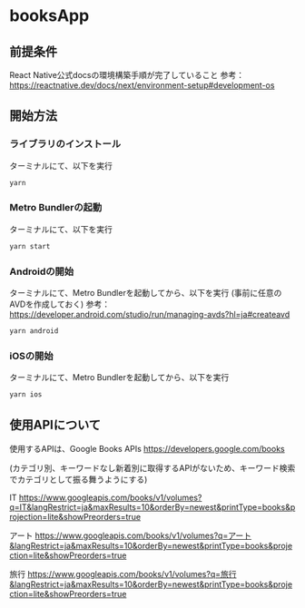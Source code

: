 # booksApp

## 前提条件

React Native公式docsの環境構築手順が完了していること
参考：<https://reactnative.dev/docs/next/environment-setup#development-os>

## 開始方法

### ライブラリのインストール

ターミナルにて、以下を実行

```bash
yarn
```

### Metro Bundlerの起動

ターミナルにて、以下を実行

```bash
yarn start
```

### Androidの開始

ターミナルにて、Metro Bundlerを起動してから、以下を実行
(事前に任意のAVDを作成しておく)
参考：<https://developer.android.com/studio/run/managing-avds?hl=ja#createavd>

```bash
yarn android
```

### iOSの開始

ターミナルにて、Metro Bundlerを起動してから、以下を実行

```bash
yarn ios
```

## 使用APIについて

使用するAPIは、Google Books APIs
<https://developers.google.com/books>

(カテゴリ別、キーワードなし新着別に取得するAPIがないため、キーワード検索でカテゴリとして振る舞うようにする)

IT
<https://www.googleapis.com/books/v1/volumes?q=IT&langRestrict=ja&maxResults=10&orderBy=newest&printType=books&projection=lite&showPreorders=true>

アート
<https://www.googleapis.com/books/v1/volumes?q=アート&langRestrict=ja&maxResults=10&orderBy=newest&printType=books&projection=lite&showPreorders=true>

旅行
<https://www.googleapis.com/books/v1/volumes?q=旅行&langRestrict=ja&maxResults=10&orderBy=newest&printType=books&projection=lite&showPreorders=true>

